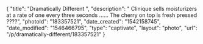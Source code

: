 {
    "title": "Dramatically Different ",
    "description": " Clinique sells moisturizers at a rate of one every three seconds ...... The cherry on top is fresh pressed ????",
    "photoId": "183357521",
    "date_created": "1542158745",
    "date_modified": "1546466795",
    "type": "captivate",
    "layout": "photo",
    "url": "\/p\/dramatically-different\/183357521"
}
